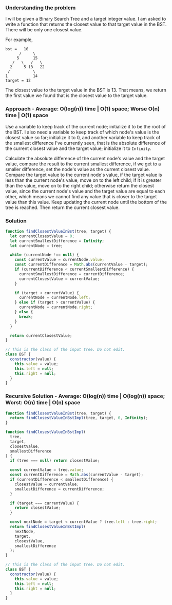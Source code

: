 ### Understanding the problem

I will be given a Binary Search Tree and a target integer value. I am asked to write a function that returns the closest value to that target value in the BST. There will be only one closest value.

For example,

```
bst =   10
      /     \
     5      15
   /   \   /   \
  2     5 13   22
 /          \
1           14
target = 12
```

The closest value to the target value in the BST is 13. That means, we return the first value we found that is the closest value to the target value.

### Approach - Average: O(log(n)) time | O(1) space; Worse O(n) time | O(1) space

Use a variable to keep track of the current node; initialize it to be the root of the BST. I also need a variable to keep track of which node's value is the closest value so far; initialize it to 0, and another variable to keep track of the smallest difference I've currently seen, that is the absolute difference of the current closest value and the target value; initialize it to `Infinity`.

Calculate the absolute difference of the current node's value and the target value, compare the result to the current smallest difference, if we get to a smaller difference, set the node's value as the current closest value. Compare the target value to the current node's value, if the target value is less than the current node's value, move on to the left child; if it is greater than the value, move on to the right child; otherwise return the closest value, since the current node's value and the target value are equal to each other, which means we cannot find any value that is closer to the target value than this value. Keep updating the current node until the bottom of the tree is reached. Then return the current closest value.

### Solution

```js
function findClosestValueInBst(tree, target) {
  let currentClosestValue = 0;
  let currentSmallestDifference = Infinity;
  let currentNode = tree;

  while (currentNode !== null) {
    const currentValue = currentNode.value;
    const currentDifference = Math.abs(currentValue - target);
    if (currentDifference < currentSmallestDifference) {
      currentSmallestDifference = currentDifference;
      currentClosestValue = currentValue;
    }

    if (target < currentValue) {
      currentNode = currentNode.left;
    } else if (target > currentValue) {
      currentNode = currentNode.right;
    } else {
      break;
    }
  }

  return currentClosestValue;
}

// This is the class of the input tree. Do not edit.
class BST {
  constructor(value) {
    this.value = value;
    this.left = null;
    this.right = null;
  }
}
```

### Recursive Solution - Average: O(log(n)) time | O(log(n)) space; Worst: O(n) time | O(n) space

```js
function findClosestValueInBst(tree, target) {
  return findClosestValueInBstImpl(tree, target, 0, Infinity);
}

function findClosestValueInBstImpl(
  tree,
  target,
  closestValue,
  smallestDifference
) {
  if (tree === null) return closestValue;

  const currentValue = tree.value;
  const currentDifference = Math.abs(currentValue - target);
  if (currentDifference < smallestDifference) {
    closestValue = currentValue;
    smallestDifference = currentDifference;
  }

  if (target === currentValue) {
    return closestValue;
  }

  const nextNode = target < currentValue ? tree.left : tree.right;
  return findClosestValueInBstImpl(
    nextNode,
    target,
    closestValue,
    smallestDifference
  );
}

// This is the class of the input tree. Do not edit.
class BST {
  constructor(value) {
    this.value = value;
    this.left = null;
    this.right = null;
  }
}
```
